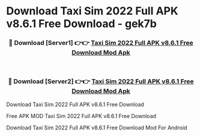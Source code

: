 # Download Taxi Sim 2022 Full APK v8.6.1 Free Download - gek7b



<div align="center">
<h3>🔴 Download [Server1] 👉👉 <a href="https://momento.my/?title=Taxi_Sim_2022_Full_APK_v8.6.1_Free_Download">Taxi Sim 2022 Full APK v8.6.1 Free Download Mod Apk</a></h3><br>

<h3>🔴 Download [Server2] 👉👉 <a href="https://momento.my/?title=Taxi_Sim_2022_Full_APK_v8.6.1_Free_Download">Taxi Sim 2022 Full APK v8.6.1 Free Download Mod Apk</a></h3>
</div>



Download Taxi Sim 2022 Full APK v8.6.1 Free Download 

Free APK MOD Taxi Sim 2022 Full APK v8.6.1 Free Download 

Download Taxi Sim 2022 Full APK v8.6.1 Free Download Mod For Android
